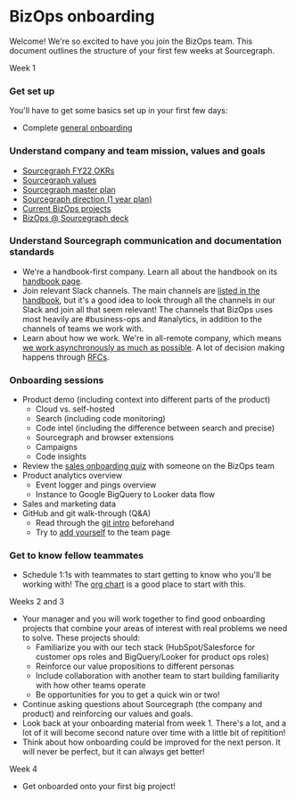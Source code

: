 # BizOps onboarding

Welcome! We're so excited to have you join the BizOps team. This document outlines the structure of your first few weeks at Sourcegraph.

Week 1

### Get set up

You'll have to get some basics set up in your first few days:

- Complete [general onboarding](../../people-ops/onboarding/general_onboarding.md)

### Understand company and team mission, values and goals

- [Sourcegraph FY22 OKRs](https://docs.google.com/document/d/18d3sX38O6ephNuoHqZT9BwU1m1_FGuRfsTwYbc8lMV8/edit#heading=h.obnaanj0svtb)
- [Sourcegraph values](../../../company/values.md)
- [Sourcegraph master plan](../../../company/strategy.md)
- [Sourcegraph direction (1 year plan)](../../../direction/index.md)
- [Current BizOps projects](https://github.com/orgs/sourcegraph/projects/63)
- [BizOps @ Sourcegraph deck](https://docs.google.com/presentation/d/1B8TIkOsFXUofLKcwu3ZKUuFgSe7si_HNFXj8Qne4_ug/edit#slide=id.gb969c13690_0_15)

### Understand Sourcegraph communication and documentation standards

- We're a handbook-first company. Learn all about the handbook on its [handbook page](../../../usage.md). 
- Join relevant Slack channels. The main channels are [listed in the handbook](../../communication/team_chat.md#channels), but it's a good idea to look through all the channels in our Slack and join all that seem relevant! The channels that BizOps uses most heavily are #business-ops and #analytics, in addition to the channels of teams we work with. 
- Learn about how we work. We're in all-remote company, which means [we work asynchronously as much as possible](../../../remote.md#all-remote). A lot of decision making happens through [RFCs](../../communication/rfcs.md). 

### Onboarding sessions
- Product demo (including context into different parts of the product)
    - Cloud vs. self-hosted
    - Search (including code monitoring)
    - Code intel (including the difference between search and precise)
    - Sourcegraph and browser extensions
    - Campaigns
    - Code insights
- Review the [sales onboarding quiz](../../sales/onboarding/quiz.md) with someone on the BizOps team
- Product analytics overview
    - Event logger and pings overview
    - Instance to Google BigQuery to Looker data flow
- Sales and marketing data
- GitHub and git walk-through (Q&A)
    - Read through the [git intro](../../people-ops/onboarding/git_intro.md) beforehand
    - Try to [add yourself](../../people-ops/onboarding/general_onboarding.md#learn-how-to-contribute-to-the-handbook) to the team page

### Get to know fellow teammates

- Schedule 1:1s with teammates to start getting to know who you'll be working with! The [org chart](../../../../company/team/org_chart.md) is a good place to start with this.

Weeks 2 and 3

- Your manager and you will work together to find good onboarding projects that combine your areas of interest with real problems we need to solve. These projects should:
    - Familiarize you with our tech stack (HubSpot/Salesforce for customer ops roles and BigQuery/Looker for product ops roles)
    - Reinforce our value propositions to different personas
    - Include collaboration with another team to start building familiarity with how other teams operate
    - Be opportunities for you to get a quick win or two!
- Continue asking questions about Sourcegraph (the company and product) and reinforcing our values and goals.
- Look back at your onboarding material from week 1. There's a lot, and a lot of it will become second nature over time with a little bit of repitition!
- Think about how onboarding could be improved for the next person. It will never be perfect, but it can always get better! 

Week 4

- Get onboarded onto your first big project!
